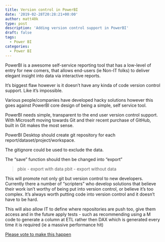 ```yaml
---
title: Version control in PowerBI
date: '2019-02-28T20:28:21+00:00'
author: matt40k
type: post
description: 'Adding version control support in PowerBI'
draft: false
tags: 
  - Power BI
categories:
  - Power BI
---
```

PowerBI is a awesome self-service reporting tool that has a low-level of entry for new comers, that allows end-users (ie Non-IT folks) to deliver elegant insight into data via interactive reports.

It’s biggest flaw however is it doesn’t have any kinda of code version control support. Like it’s impossible.

Various people/companies have developed hacky solutions however this goes against PowerBI core design of being a simple, self service tool.

PowerBI needs simple, transparent to the end user version control support. With Microsoft moving towards Git and their recent purchase of GitHub, built in Git makes the most sense.

PowerBI Desktop should create git repository for each report/dataset/project/workspace. 

The gitignore could be used to exclude the data.

The “save” function should then be changed into “export” 

> pbix - export with data
> pbit - export without data

This will promote not only git but version control to new developers. Currently there a number of “scripters” who develop solutions that believe their work isn’t worthy of being put into version control, or believe it’s too complex. It’s always worth putting code into version control and it doesn’t have to be hard.

This will also allow IT to define where repositories are push too, give them access and in the future apply tests - such as recommending using a M code to generate a column at ETL rather then DAX which is generated every time it is required (ie a massive performance hit)

[Please vote to make this happen](https://ideas.powerbi.com/forums/265200-power-bi-ideas/suggestions/36978934-built-in-git-support-in-powerbi-desktop)
